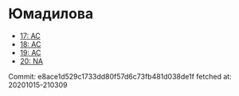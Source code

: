 # Юмадилова
- [17: AC](17.md)
- [18: AC](18.md)
- [19: AC](19.md)
- [20: NA](20.md)

Commit: e8ace1d529c1733dd80f57d6c73fb481d038de1f
 fetched at: 20201015-210309
